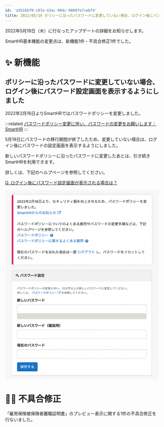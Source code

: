 ```yaml
---
id: 'a5b1bbf0-c07a-43ac-984c-9860fe7cebf4'
title: 2022/05/19 ポリシーに沿ったパスワードに変更していない場合、ログイン後にパスワード設定画面を表示するようにしました 他1件
---
```

2022年5月19日（木）に行なったアップデートの詳細をお知らせします。

SmartHR基本機能の変更点は、新機能1件・不具合修正1件でした。

# ✨ 新機能

## ポリシーに沿ったパスワードに変更していない場合、ログイン後にパスワード設定画面を表示するようにしました

2022年2月16日よりSmartHRではパスワードポリシーを変更しました。

:::related
[パスワードポリシー変更に伴い、パスワードの変更をお願いします｜SmartHR](https://smarthr.jp/update/34765)
:::

5月19日にパスワードの移行期間が終了したため、変更していない場合は、ログイン後にパスワードの設定画面を表示するようにしました。

新しいパスワードポリシーに沿ったパスワードに変更したあとは、引き続きSmartHRを利用できます。

詳しくは、下記のヘルプページを参照してください。

[Q. ログイン後にパスワード設定画面が表示される場合は？](https://knowledge.smarthr.jp/hc/ja/articles/4415589321241)

![](2022-05-20-12-25-57.png)

# 👨‍⚕️ 不具合修正

「雇用保険被保険者離職証明書」のプレビュー表示に関する1件の不具合修正を行ないました。